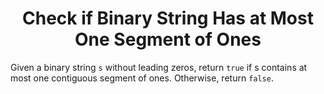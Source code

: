 ﻿<h1 align="center">Check if Binary String Has at Most One Segment of Ones</h1>

Given a binary string `s` without leading zeros, return `true` if s contains at most one contiguous segment of ones. Otherwise, return `false`.